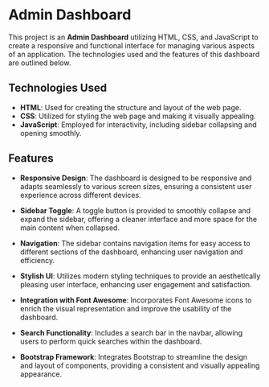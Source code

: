 # Admin Dashboard

This project is an **Admin Dashboard** utilizing HTML, CSS, and JavaScript to create a responsive and functional interface for managing various aspects of an application. The technologies used and the features of this dashboard are outlined below.

## Technologies Used

- **HTML**: Used for creating the structure and layout of the web page.
- **CSS**: Utilized for styling the web page and making it visually appealing.
- **JavaScript**: Employed for interactivity, including sidebar collapsing and opening smoothly.

## Features

- **Responsive Design**: The dashboard is designed to be responsive and adapts seamlessly to various screen sizes, ensuring a consistent user experience across different devices.

- **Sidebar Toggle**: A toggle button is provided to smoothly collapse and expand the sidebar, offering a cleaner interface and more space for the main content when collapsed.

- **Navigation**: The sidebar contains navigation items for easy access to different sections of the dashboard, enhancing user navigation and efficiency.

- **Stylish UI**: Utilizes modern styling techniques to provide an aesthetically pleasing user interface, enhancing user engagement and satisfaction.

- **Integration with Font Awesome**: Incorporates Font Awesome icons to enrich the visual representation and improve the usability of the dashboard.

- **Search Functionality**: Includes a search bar in the navbar, allowing users to perform quick searches within the dashboard.

- **Bootstrap Framework**: Integrates Bootstrap to streamline the design and layout of components, providing a consistent and visually appealing appearance.
